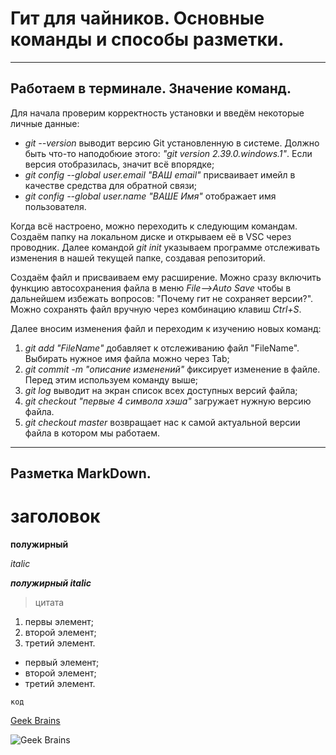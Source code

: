 # Гит для чайников. Основные команды и способы разметки.
___

## Работаем в терминале. Значение команд.

Для начала проверим корректность установки и введём некоторые личные данные:

* *git --version*  выводит версию Git установленную в системе. Должно быть что-то наподобюие этого: *"git version 2.39.0.windows.1"*. Если версия отобразилась, значит всё впорядке;
*  *git config --global user.email "ВАШ email"* присваивает имейл в качестве средства для обратной связи;
*  *git config --global user.name "ВАШЕ Имя"* отображает имя пользователя.

Когда всё настроено, можно переходить к следующим командам. Создаём папку на локальном диске и открываем её в VSC через проводник. Далее командой *git init* указываем программе отслеживать изменения в нашей текущей папке, создавая репозиторий.

Создаём файл и присваиваем ему расширение. Можно сразу включить функцию автосохранения файла в меню *File-->Auto Save* чтобы в дальнейшем избежать вопросов: "Почему гит не сохраняет версии?". Можно сохранять файл вручную через комбинацию клавиш *Ctrl+S*.

Далее вносим изменения файл и переходим к изучению новых команд:

1. *git add "FileName"* добавляет к отслеживанию файл "FileName". Выбирать нужное имя файла можно через Tab;
2. *git commit -m "описание изменений"* фиксирует изменение в файле. Перед этим используем команду выше;
3. *git log* выводит на экран список всех доступных версий файла;
4. *git checkout "первые 4 символа хэша"* загружает нужную версию файла.
5. *git checkout master* возвращает нас к самой актуальной версии файла в котором мы работаем.

___
## Разметка MarkDown. 

# заголовок

**полужирный** 

*italic*

***полужирный italic***

>цитата

1. первы элемент;
2. второй элемент;
3. третий элемент.

* первый элемент;
* второй элемент;
* третий элемент.

`код`

[Geek Brains](https://gb.ru/)

![Geek Brains](https://www.tadviser.ru/images/3/37/GeekBrains.png)